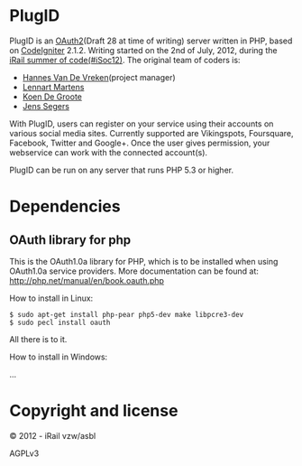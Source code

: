 PlugID
=========
PlugID is an [OAuth2](http://oauth.net/2/)(Draft 28 at time of writing) server written in PHP, based on [CodeIgniter](http://codeigniter.com/) 2.1.2.
Writing started on the 2nd of July, 2012, during the [iRail summer of code](http://hello.irail.be/irail-summer-of-code/)[(#iSoc12)](https://twitter.com/search/realtime/iSoc12).
The original team of coders is:

* [Hannes Van De Vreken](http://twitter.com/hannesvdvreken)(project manager)
* [Lennart Martens](http://twitter.com/lennartmart)
* [Koen De Groote](http://twitter.com/koen027)
* [Jens Segers](http://twitter.com/jenssegers)

With PlugID, users can register on your service using their accounts on various social media sites. Currently supported are Vikingspots, Foursquare, Facebook, Twitter and Google+.
Once the user gives permission, your webservice can work with the connected account(s).

PlugID can be run on any server that runs PHP 5.3 or higher.

Dependencies
=======
OAuth library for php
---------------------

This is the OAuth1.0a library for PHP, which is to be installed when using OAuth1.0a service providers. More documentation can be found at: http://php.net/manual/en/book.oauth.php

How to install in Linux:
```
$ sudo apt-get install php-pear php5-dev make libpcre3-dev
$ sudo pecl install oauth
```

All there is to it.

How to install in Windows:

...


Copyright and license
=====================

© 2012 - iRail vzw/asbl

AGPLv3